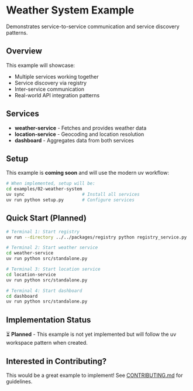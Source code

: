 # Weather System Example

Demonstrates service-to-service communication and service discovery patterns.

## Overview

This example will showcase:
- Multiple services working together
- Service discovery via registry
- Inter-service communication
- Real-world API integration patterns

## Services

- **weather-service** - Fetches and provides weather data
- **location-service** - Geocoding and location resolution
- **dashboard** - Aggregates data from both services

## Setup

This example is **coming soon** and will use the modern uv workflow:

```bash
# When implemented, setup will be:
cd examples/02-weather-system
uv sync                      # Install all services
uv run python setup.py       # Configure services
```

## Quick Start (Planned)

```bash
# Terminal 1: Start registry
uv run --directory ../../packages/registry python registry_service.py

# Terminal 2: Start weather service
cd weather-service
uv run python src/standalone.py

# Terminal 3: Start location service
cd location-service
uv run python src/standalone.py

# Terminal 4: Start dashboard
cd dashboard
uv run python src/standalone.py
```

## Implementation Status

⏳ **Planned** - This example is not yet implemented but will follow the uv workspace pattern when created.

## Interested in Contributing?

This would be a great example to implement! See [CONTRIBUTING.md](../../CONTRIBUTING.md) for guidelines.
